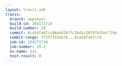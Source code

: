 ```yaml
---
layout: travis-job
travis:
  branch: appveyor
  build-id: 264171714
  build-number: 29
  commit: 0ca54fa67cc96ad41bffc2bd1c26f97b35dc716e
  commit-range: ff2ff155eb7b...0ca54fa67cc9
  job-id: 264171716
  job-number: 29.2
  os-name: osx
  test-result: 0
---
```

